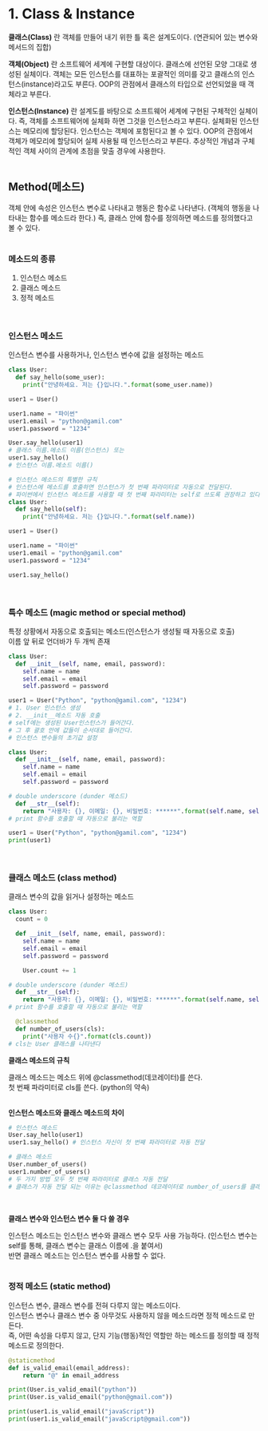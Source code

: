 # 1. Class & Instance

**클래스(Class)** 란 객체를 만들어 내기 위한 틀 혹은 설계도이다. (연관되어 있는 변수와 메서드의 집합) <br>

**객체(Object)** 란 소프트웨어 세계에 구현할 대상이다. 클래스에 선언된 모양 그대로 생성된 실체이다. 객체는 모든 인스턴스를 대표하는 포괄적인 의미를 갖고 클래스의 인스턴스(instance)라고도 부른다. OOP의 관점에서 클래스의 타입으로 선언되었을 때 객체라고 부른다. <br>

**인스턴스(Instance)** 란 설계도를 바탕으로 소프트웨어 세계에 구현된 구체적인 실체이다. 즉, 객체를 소프트웨어에 실체화 하면 그것을 인스턴스라고 부른다. 실체화된 인스턴스는 메모리에 할당된다. 인스턴스는 객체에 포함된다고 볼 수 있다. OOP의 관점에서 객체가 메모리에 할당되어 실제 사용될 때 인스턴스라고 부른다. 추상적인 개념과 구체적인 객체 사이의 관계에 초점을 맞출 경우에 사용한다.
<br><br>

## Method(메소드)

객체 안에 속성은 인스턴스 변수로 나타내고 행동은 함수로 나타낸다. (객체의 행동을 나타내는 함수를 메소드라 한다.) 즉, 클래스 안에 함수를 정의하면 메소드를 정의했다고 볼 수 있다.
<br><br>

### 메소드의 종류

1. 인스턴스 메소드
2. 클래스 메소드
3. 정적 메소드

<br>

### 인스턴스 메소드 <br>

인스턴스 변수를 사용하거나, 인스턴스 변수에 값을 설정하는 메소드

```python
class User:
  def say_hello(some_user):
    print("안녕하세요. 저는 {}입니다.".format(some_user.name))

user1 = User()

user1.name = "파이썬"
user1.email = "python@gamil.com"
user1.password = "1234"

User.say_hello(user1)
# 클래스 이름.메소드 이름(인스턴스) 또는
user1.say_hello()
# 인스턴스 이름.메소드 이름()

# 인스턴스 메소드의 특별한 규칙
# 인스턴스에 메소드를 호출하면 인스턴스가 첫 번째 파라미터로 자동으로 전달된다.
# 파이썬에서 인스턴스 메소드를 사용할 때 첫 번째 파라미터는 self로 쓰도록 권장하고 있다.
class User:
  def say_hello(self):
    print("안녕하세요. 저는 {}입니다.".format(self.name))

user1 = User()

user1.name = "파이썬"
user1.email = "python@gamil.com"
user1.password = "1234"

user1.say_hello()
```

<br>

### 특수 메소드 (magic method or special method) <br>

특정 상황에서 자동으로 호출되는 메소드(인스턴스가 생성될 때 자동으로 호출) <br>
이름 앞 뒤로 언더바가 두 개씩 존재

```python
class User:
  def __init__(self, name, email, password):
    self.name = name
    self.email = email
    self.password = password

user1 = User("Python", "python@gamil.com", "1234")
# 1. User 인스턴스 생성
# 2. __init__메소드 자동 호출
# self에는 생성된 User인스턴스가 들어간다.
# 그 후 괄호 안에 값들이 순서대로 들어간다.
# 인스턴스 변수들의 초기값 설정
```

```python
class User:
  def __init__(self, name, email, password):
    self.name = name
    self.email = email
    self.password = password

# double underscore (dunder 메소드)
  def __str__(self):
    return "사용자: {}, 이메일: {}, 비밀번호: ******".format(self.name, self.email)
# print 함수를 호출할 때 자동으로 불리는 역할

user1 = User("Python", "python@gamil.com", "1234")
print(user1)
```

<br>

### 클래스 메소드 (class method) <br>

클래스 변수의 값을 읽거나 설정하는 메소드 <br>

```python
class User:
  count = 0

  def __init__(self, name, email, password):
    self.name = name
    self.email = email
    self.password = password

    User.count += 1

# double underscore (dunder 메소드)
  def __str__(self):
    return "사용자: {}, 이메일: {}, 비밀번호: ******".format(self.name, self.email)
# print 함수를 호출할 때 자동으로 불리는 역할

  @classmethod
  def number_of_users(cls):
    print("사용자 수{}".format(cls.count))
# cls는 User 클래스를 나타낸다
```

**클래스 메소드의 규칙** <br>

클래스 메소드는 메소드 위에 @classmethod(데코레이터)를 쓴다. <br>
첫 번째 파라미터로 cls를 쓴다. (python의 약속)
<br><br>

**인스턴스 메소드와 클래스 메소드의 차이** <br>

```python
# 인스턴스 메소드
User.say_hello(user1)
user1.say_hello() # 인스턴스 자신이 첫 번째 파라미터로 자동 전달

# 클래스 메소드
User.number_of_users()
user1.number_of_users()
# 두 가지 방법 모두 첫 번째 파라미터로 클래스 자동 전달
# 클래스가 자동 전달 되는 이유는 @classmethod 데코레이터로 number_of_users를 클래스 메소드로 만들어줬기 때문이다.
```

<br>

**클래스 변수와 인스턴스 변수 둘 다 쓸 경우** <br>

인스턴스 메소드는 인스턴스 변수와 클래스 변수 모두 사용 가능하다. (인스턴스 변수는 self를 통해, 클래스 변수는 클래스 이름에 .을 붙여서) <br>
반면 클래스 메소드는 인스턴스 변수를 사용할 수 없다.
<br><br>

### 정적 메소드 (static method) <br>

인스턴스 변수, 클래스 변수를 전혀 다루지 않는 메소드이다. <br>
인스턴스 변수나 클래스 변수 중 아무것도 사용하지 않을 메소드라면 정적 메소드로 만든다. <br> 즉, 어떤 속성을 다루지 않고, 단지 기능(행동)적인 역할만 하는 메소드를 정의할 때 정적 메소드로 정의한다.

```python
@staticmethod
def is_valid_email(email_address):
    return "@" in email_address

print(User.is_valid_email("python"))
print(User.is_valid_email("python@gmail.com"))

print(user1.is_valid_email("javaScript"))
print(user1.is_valid_email("javaScript@gmail.com"))
```
